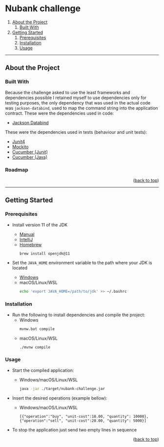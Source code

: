 <div id="top"></div>

# Nubank challenge

1. [About the Project](#about-the-project)
    1. [Built With](#built-with)
2. [Getting Started](#getting-started)
    1. [Prerequisites](#prerequisites)
    2. [Installation](#installation)
    3. [Usage](#usage)


<hr>

## About the Project

### Built With

Because the challenge asked to use the least frameworks and dependencies possible I retained myself to use dependencies
only for testing purposes, the only dependency that was used in the actual code was `jackson-databind`, used to map
the command string into the application contract. 
These were the dependencies used in code:
* [Jackson Databind](https://github.com/FasterXML/jackson-databind)

These were the dependencies used in tests (behaviour and unit tests):
* [Junit4](https://github.com/junit-team/junit4)
* [Mockito](https://github.com/mockito/mockito)
* [Cucumber (Junit)](https://cucumber.io/docs/cucumber/api/#junit)
* [Cucumber (Java)](https://cucumber.io/docs/installation/java/)

### Roadmap

<p style="text-align: right;">(<a href="#top">back to top</a>)</p>
<hr>

## Getting Started

### Prerequisites

- Install version 11 of the JDK
    - [Manual](https://adoptium.net/?variant=openjdk11)
    - [IntelliJ](https://www.jetbrains.com/help/idea/sdk.html#jdk)
    - [Homebrew](https://docs.brew.sh/Installation)
      ```bash
      brew install openjdk@11
      ```

- Set the `JAVA_HOME` environment variable to the path where your JDK is located
    - [Windows](https://confluence.atlassian.com/doc/setting-the-java_home-variable-in-windows-8895.html)
    - macOS/Linux/WSL
      ```bash
      echo 'export JAVA_HOME=/path/to/jdk' >> ~/.bashrc 
      ```

### Installation

- Run the following to install dependencies and compile the project:
    - Windows
      ```bash
      mvnw.bat compile
      ```
    - macOS/Linux/WSL
      ```bash
      ./mvnw compile
      ```

### Usage

- Start the compiled application:
    - Windows/macOS/Linux/WSL
      ```bash
      java -jar ./target/nubank-challenge.jar
      ```

- Insert the desired operations (example bellow):
    - Windows/macOS/Linux/WSL
      ```
      [{"operation":"buy", "unit-cost":10.00, "quantity": 10000}, {"operation":"sell", "unit-cost":20.00, "quantity": 5000}]
      ```

- To stop the application just send two empty lines in sequence

<p style="text-align: right;">(<a href="#top">back to top</a>)</p>